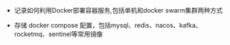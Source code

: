 + 记录如何利用Docker部署容器服务,包括单机和docker swarm集群两种方式

+ 存储 docker compose 配置，包括mysql、redis、nacos、kafka、rocketmq、sentinel等常用镜像

